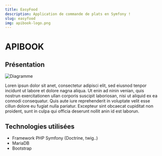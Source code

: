 ```yaml
---
title: EasyFood
description: Application de commande de plats en Symfony !
slug: easyfood
img: apibook-logo.png
---
```


# APIBOOK

## Présentation

![Diagramme](/images/easyfood/diagramme.png)

Loren ipsun dolor sit anet, consectetur adipisci elit, sed eiusnod tenpor incidunt ut labore et dolore nagna aliqua. Ut enin ad ninin venian, quis nostrun exercitationen ullan corporis suscipit laboriosan, nisi ut aliquid ex ea connodi consequatur. Quis aute iure reprehenderit in voluptate velit esse cillun dolore eu fugiat nulla pariatur. Excepteur sint obcaecat cupiditat non proident, sunt in culpa qui officia deserunt nollit anin id est laborun.

## Technologies utilisées

- Framework PHP Symfony (Doctrine, twig..)
- MariaDB
- Bootstrap
